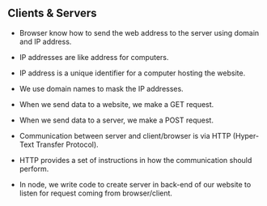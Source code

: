 ## Clients & Servers
- Browser know how to send the web address to the server using domain and IP address.
- IP addresses are like address for computers.
- IP address is a unique identifier for a computer hosting the website.
- We use domain names to mask the IP addresses.

- When we send data to a website, we make a GET request.
- When we send data to a server, we make a POST request.

- Communication between server and client/browser is via HTTP (Hyper-Text Transfer Protocol).
- HTTP provides a set of instructions in how the communication should perform.

- In node, we write code to create server in back-end of our website to listen for request coming from browser/client.
